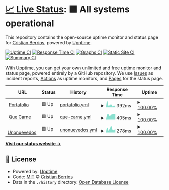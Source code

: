 # [📈 Live Status](https://demo.upptime.js.org): <!--live status--> **🟩 All systems operational**

This repository contains the open-source uptime monitor and status page for [Cristian Berrios](https://xtn.cl), powered by [Upptime](https://github.com/upptime/upptime).

[![Uptime CI](https://github.com/equistene/upptime/workflows/Uptime%20CI/badge.svg)](https://github.com/equistene/upptime/actions?query=workflow%3A%22Uptime+CI%22)
[![Response Time CI](https://github.com/equistene/upptime/workflows/Response%20Time%20CI/badge.svg)](https://github.com/equistene/upptime/actions?query=workflow%3A%22Response+Time+CI%22)
[![Graphs CI](https://github.com/equistene/upptime/workflows/Graphs%20CI/badge.svg)](https://github.com/equistene/upptime/actions?query=workflow%3A%22Graphs+CI%22)
[![Static Site CI](https://github.com/equistene/upptime/workflows/Static%20Site%20CI/badge.svg)](https://github.com/equistene/upptime/actions?query=workflow%3A%22Static+Site+CI%22)
[![Summary CI](https://github.com/equistene/upptime/workflows/Summary%20CI/badge.svg)](https://github.com/equistene/upptime/actions?query=workflow%3A%22Summary+CI%22)

With [Upptime](https://upptime.js.org), you can get your own unlimited and free uptime monitor and status page, powered entirely by a GitHub repository. We use [Issues](https://github.com/equistene/upptime/issues) as incident reports, [Actions](https://github.com/equistene/upptime/actions) as uptime monitors, and [Pages](https://demo.upptime.js.org) for the status page.

<!--start: status pages-->
<!-- This summary is generated by Upptime (https://github.com/upptime/upptime) -->
<!-- Do not edit this manually, your changes will be overwritten -->
<!-- prettier-ignore -->
| URL | Status | History | Response Time | Uptime |
| --- | ------ | ------- | ------------- | ------ |
| <img alt="" src="https://favicons.githubusercontent.com/portafolio.xtn.cl" height="13"> [Portafolio](https://portafolio.xtn.cl/) | 🟩 Up | [portafolio.yml](https://github.com/equistene/uptime-sites/commits/HEAD/history/portafolio.yml) | <details><summary><img alt="Response time graph" src="./graphs/portafolio/response-time-week.png" height="20"> 392ms</summary><br><a href="https://equistene.github.io/uptime-sites/history/portafolio"><img alt="Response time 392" src="https://img.shields.io/endpoint?url=https%3A%2F%2Fraw.githubusercontent.com%2Fequistene%2Fuptime-sites%2FHEAD%2Fapi%2Fportafolio%2Fresponse-time.json"></a><br><a href="https://equistene.github.io/uptime-sites/history/portafolio"><img alt="24-hour response time 392" src="https://img.shields.io/endpoint?url=https%3A%2F%2Fraw.githubusercontent.com%2Fequistene%2Fuptime-sites%2FHEAD%2Fapi%2Fportafolio%2Fresponse-time-day.json"></a><br><a href="https://equistene.github.io/uptime-sites/history/portafolio"><img alt="7-day response time 392" src="https://img.shields.io/endpoint?url=https%3A%2F%2Fraw.githubusercontent.com%2Fequistene%2Fuptime-sites%2FHEAD%2Fapi%2Fportafolio%2Fresponse-time-week.json"></a><br><a href="https://equistene.github.io/uptime-sites/history/portafolio"><img alt="30-day response time 392" src="https://img.shields.io/endpoint?url=https%3A%2F%2Fraw.githubusercontent.com%2Fequistene%2Fuptime-sites%2FHEAD%2Fapi%2Fportafolio%2Fresponse-time-month.json"></a><br><a href="https://equistene.github.io/uptime-sites/history/portafolio"><img alt="1-year response time 392" src="https://img.shields.io/endpoint?url=https%3A%2F%2Fraw.githubusercontent.com%2Fequistene%2Fuptime-sites%2FHEAD%2Fapi%2Fportafolio%2Fresponse-time-year.json"></a></details> | <details><summary><a href="https://equistene.github.io/uptime-sites/history/portafolio">100.00%</a></summary><a href="https://equistene.github.io/uptime-sites/history/portafolio"><img alt="All-time uptime 100.00%" src="https://img.shields.io/endpoint?url=https%3A%2F%2Fraw.githubusercontent.com%2Fequistene%2Fuptime-sites%2FHEAD%2Fapi%2Fportafolio%2Fuptime.json"></a><br><a href="https://equistene.github.io/uptime-sites/history/portafolio"><img alt="24-hour uptime 100.00%" src="https://img.shields.io/endpoint?url=https%3A%2F%2Fraw.githubusercontent.com%2Fequistene%2Fuptime-sites%2FHEAD%2Fapi%2Fportafolio%2Fuptime-day.json"></a><br><a href="https://equistene.github.io/uptime-sites/history/portafolio"><img alt="7-day uptime 100.00%" src="https://img.shields.io/endpoint?url=https%3A%2F%2Fraw.githubusercontent.com%2Fequistene%2Fuptime-sites%2FHEAD%2Fapi%2Fportafolio%2Fuptime-week.json"></a><br><a href="https://equistene.github.io/uptime-sites/history/portafolio"><img alt="30-day uptime 100.00%" src="https://img.shields.io/endpoint?url=https%3A%2F%2Fraw.githubusercontent.com%2Fequistene%2Fuptime-sites%2FHEAD%2Fapi%2Fportafolio%2Fuptime-month.json"></a><br><a href="https://equistene.github.io/uptime-sites/history/portafolio"><img alt="1-year uptime 100.00%" src="https://img.shields.io/endpoint?url=https%3A%2F%2Fraw.githubusercontent.com%2Fequistene%2Fuptime-sites%2FHEAD%2Fapi%2Fportafolio%2Fuptime-year.json"></a></details>
| <img alt="" src="https://favicons.githubusercontent.com/quecarne.cl" height="13"> [Que Carne](https://quecarne.cl/) | 🟩 Up | [que-carne.yml](https://github.com/equistene/uptime-sites/commits/HEAD/history/que-carne.yml) | <details><summary><img alt="Response time graph" src="./graphs/que-carne/response-time-week.png" height="20"> 405ms</summary><br><a href="https://equistene.github.io/uptime-sites/history/que-carne"><img alt="Response time 405" src="https://img.shields.io/endpoint?url=https%3A%2F%2Fraw.githubusercontent.com%2Fequistene%2Fuptime-sites%2FHEAD%2Fapi%2Fque-carne%2Fresponse-time.json"></a><br><a href="https://equistene.github.io/uptime-sites/history/que-carne"><img alt="24-hour response time 405" src="https://img.shields.io/endpoint?url=https%3A%2F%2Fraw.githubusercontent.com%2Fequistene%2Fuptime-sites%2FHEAD%2Fapi%2Fque-carne%2Fresponse-time-day.json"></a><br><a href="https://equistene.github.io/uptime-sites/history/que-carne"><img alt="7-day response time 405" src="https://img.shields.io/endpoint?url=https%3A%2F%2Fraw.githubusercontent.com%2Fequistene%2Fuptime-sites%2FHEAD%2Fapi%2Fque-carne%2Fresponse-time-week.json"></a><br><a href="https://equistene.github.io/uptime-sites/history/que-carne"><img alt="30-day response time 405" src="https://img.shields.io/endpoint?url=https%3A%2F%2Fraw.githubusercontent.com%2Fequistene%2Fuptime-sites%2FHEAD%2Fapi%2Fque-carne%2Fresponse-time-month.json"></a><br><a href="https://equistene.github.io/uptime-sites/history/que-carne"><img alt="1-year response time 405" src="https://img.shields.io/endpoint?url=https%3A%2F%2Fraw.githubusercontent.com%2Fequistene%2Fuptime-sites%2FHEAD%2Fapi%2Fque-carne%2Fresponse-time-year.json"></a></details> | <details><summary><a href="https://equistene.github.io/uptime-sites/history/que-carne">100.00%</a></summary><a href="https://equistene.github.io/uptime-sites/history/que-carne"><img alt="All-time uptime 100.00%" src="https://img.shields.io/endpoint?url=https%3A%2F%2Fraw.githubusercontent.com%2Fequistene%2Fuptime-sites%2FHEAD%2Fapi%2Fque-carne%2Fuptime.json"></a><br><a href="https://equistene.github.io/uptime-sites/history/que-carne"><img alt="24-hour uptime 100.00%" src="https://img.shields.io/endpoint?url=https%3A%2F%2Fraw.githubusercontent.com%2Fequistene%2Fuptime-sites%2FHEAD%2Fapi%2Fque-carne%2Fuptime-day.json"></a><br><a href="https://equistene.github.io/uptime-sites/history/que-carne"><img alt="7-day uptime 100.00%" src="https://img.shields.io/endpoint?url=https%3A%2F%2Fraw.githubusercontent.com%2Fequistene%2Fuptime-sites%2FHEAD%2Fapi%2Fque-carne%2Fuptime-week.json"></a><br><a href="https://equistene.github.io/uptime-sites/history/que-carne"><img alt="30-day uptime 100.00%" src="https://img.shields.io/endpoint?url=https%3A%2F%2Fraw.githubusercontent.com%2Fequistene%2Fuptime-sites%2FHEAD%2Fapi%2Fque-carne%2Fuptime-month.json"></a><br><a href="https://equistene.github.io/uptime-sites/history/que-carne"><img alt="1-year uptime 100.00%" src="https://img.shields.io/endpoint?url=https%3A%2F%2Fraw.githubusercontent.com%2Fequistene%2Fuptime-sites%2FHEAD%2Fapi%2Fque-carne%2Fuptime-year.json"></a></details>
| <img alt="" src="https://favicons.githubusercontent.com/192.cl" height="13"> [Unonuevedos](https://192.cl/) | 🟩 Up | [unonuevedos.yml](https://github.com/equistene/uptime-sites/commits/HEAD/history/unonuevedos.yml) | <details><summary><img alt="Response time graph" src="./graphs/unonuevedos/response-time-week.png" height="20"> 278ms</summary><br><a href="https://equistene.github.io/uptime-sites/history/unonuevedos"><img alt="Response time 278" src="https://img.shields.io/endpoint?url=https%3A%2F%2Fraw.githubusercontent.com%2Fequistene%2Fuptime-sites%2FHEAD%2Fapi%2Funonuevedos%2Fresponse-time.json"></a><br><a href="https://equistene.github.io/uptime-sites/history/unonuevedos"><img alt="24-hour response time 278" src="https://img.shields.io/endpoint?url=https%3A%2F%2Fraw.githubusercontent.com%2Fequistene%2Fuptime-sites%2FHEAD%2Fapi%2Funonuevedos%2Fresponse-time-day.json"></a><br><a href="https://equistene.github.io/uptime-sites/history/unonuevedos"><img alt="7-day response time 278" src="https://img.shields.io/endpoint?url=https%3A%2F%2Fraw.githubusercontent.com%2Fequistene%2Fuptime-sites%2FHEAD%2Fapi%2Funonuevedos%2Fresponse-time-week.json"></a><br><a href="https://equistene.github.io/uptime-sites/history/unonuevedos"><img alt="30-day response time 278" src="https://img.shields.io/endpoint?url=https%3A%2F%2Fraw.githubusercontent.com%2Fequistene%2Fuptime-sites%2FHEAD%2Fapi%2Funonuevedos%2Fresponse-time-month.json"></a><br><a href="https://equistene.github.io/uptime-sites/history/unonuevedos"><img alt="1-year response time 278" src="https://img.shields.io/endpoint?url=https%3A%2F%2Fraw.githubusercontent.com%2Fequistene%2Fuptime-sites%2FHEAD%2Fapi%2Funonuevedos%2Fresponse-time-year.json"></a></details> | <details><summary><a href="https://equistene.github.io/uptime-sites/history/unonuevedos">100.00%</a></summary><a href="https://equistene.github.io/uptime-sites/history/unonuevedos"><img alt="All-time uptime 100.00%" src="https://img.shields.io/endpoint?url=https%3A%2F%2Fraw.githubusercontent.com%2Fequistene%2Fuptime-sites%2FHEAD%2Fapi%2Funonuevedos%2Fuptime.json"></a><br><a href="https://equistene.github.io/uptime-sites/history/unonuevedos"><img alt="24-hour uptime 100.00%" src="https://img.shields.io/endpoint?url=https%3A%2F%2Fraw.githubusercontent.com%2Fequistene%2Fuptime-sites%2FHEAD%2Fapi%2Funonuevedos%2Fuptime-day.json"></a><br><a href="https://equistene.github.io/uptime-sites/history/unonuevedos"><img alt="7-day uptime 100.00%" src="https://img.shields.io/endpoint?url=https%3A%2F%2Fraw.githubusercontent.com%2Fequistene%2Fuptime-sites%2FHEAD%2Fapi%2Funonuevedos%2Fuptime-week.json"></a><br><a href="https://equistene.github.io/uptime-sites/history/unonuevedos"><img alt="30-day uptime 100.00%" src="https://img.shields.io/endpoint?url=https%3A%2F%2Fraw.githubusercontent.com%2Fequistene%2Fuptime-sites%2FHEAD%2Fapi%2Funonuevedos%2Fuptime-month.json"></a><br><a href="https://equistene.github.io/uptime-sites/history/unonuevedos"><img alt="1-year uptime 100.00%" src="https://img.shields.io/endpoint?url=https%3A%2F%2Fraw.githubusercontent.com%2Fequistene%2Fuptime-sites%2FHEAD%2Fapi%2Funonuevedos%2Fuptime-year.json"></a></details>

<!--end: status pages-->

[**Visit our status website →**](https://demo.upptime.js.org)

## 📄 License

- Powered by: [Upptime](https://github.com/upptime/upptime)
- Code: [MIT](./LICENSE) © [Cristian Berrios](https://xtn.cl)
- Data in the `./history` directory: [Open Database License](https://opendatacommons.org/licenses/odbl/1-0/)
